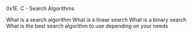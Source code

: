 0x1E. C - Search Algorithms

What is a search algorithm
What is a linear search
What is a binary search
What is the best search algorithm to use depending on your needs